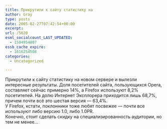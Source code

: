 ```yaml
---
title: Прикрутили к сайту статистику на
author: Gray
type: posts
date: 2005-02-27T07:42:54+00:00
excerpt:
url: /5620
esml_socialcount_LAST_UPDATED:
  - 1504954807
essb_cache_expire:
  - 1616254508
categories:
  - Uncategorized

---
```








Прикрутили к сайту статистику на новом сервере и вылезли интересные результаты. Доля посетителей сайта, пользующихся Opera, составляет сейчас примерно 14%, а Firefox используют 8,2% посетителей. На долю Интернет Эксплорера приходится лишь 68,7%, причем почти всё это шестая версия &#8212; 63,4%.  
У Firefox, кстати, поклонники тоже любят посвежее &#8212; почти все используют либо версию 1.0, либо 1.0PR.  
Конечно, стоит сделать скидку на специализированность аудитории, но тем не менее&#8230;
